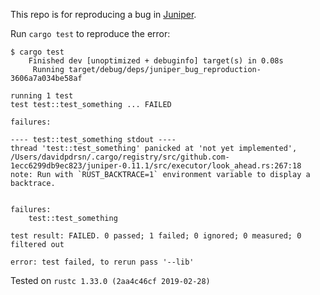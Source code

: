 This repo is for reproducing a bug in [Juniper][].

Run `cargo test` to reproduce the error:

```
$ cargo test
    Finished dev [unoptimized + debuginfo] target(s) in 0.08s
     Running target/debug/deps/juniper_bug_reproduction-3606a7a034be58af

running 1 test
test test::test_something ... FAILED

failures:

---- test::test_something stdout ----
thread 'test::test_something' panicked at 'not yet implemented', /Users/davidpdrsn/.cargo/registry/src/github.com-1ecc6299db9ec823/juniper-0.11.1/src/executor/look_ahead.rs:267:18
note: Run with `RUST_BACKTRACE=1` environment variable to display a backtrace.


failures:
    test::test_something

test result: FAILED. 0 passed; 1 failed; 0 ignored; 0 measured; 0 filtered out

error: test failed, to rerun pass '--lib'
```

Tested on `rustc 1.33.0 (2aa4c46cf 2019-02-28)`

[Juniper]: https://github.com/graphql-rust/juniper
